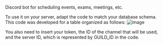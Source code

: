 Discord bot for scheduling events, exams, meetings, etc.

To use it on your server, adapt the code to match your database schema. This code was developed for a table organized as follows:
![image](https://github.com/user-attachments/assets/531ac664-aa6e-46d6-86b7-13f5a2a1ed11)

You also need to insert your token, the ID of the channel that will be used, and the server ID, which is represented by GUILD_ID in the code.
